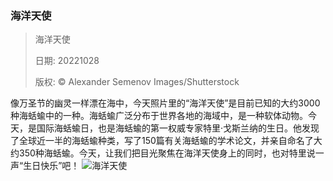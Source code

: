 ### 海洋天使
> 海洋天使> > 日期: 20221028> > 版权: © Alexander Semenov Images/Shutterstock
   
 像万圣节的幽灵一样漂在海中，今天照片里的“海洋天使”是目前已知的大约3000种海蛞蝓中的一种。海蛞蝓广泛分布于世界各地的海域中，是一种软体动物。今天，是国际海蛞蝓日，也是海蛞蝓的第一权威专家特里·戈斯兰纳的生日。他发现了全球近一半的海蛞蝓种类，写了150篇有关海蛞蝓的学术论文，并亲自命名了大约350种海蛞蝓。今天，让我们把目光聚焦在海洋天使身上的同时，也对特里说一声“生日快乐”吧！
![海洋天使](https://s.cn.bing.net/th?id=OHR.SeaAngel_ZH-CN6176844066_1920x1080.jpg&rf=LaDigue_1920x1080.jpg)